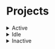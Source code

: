 # Projects

<details>
  <summary>Active</summary>
  
  
</details>


<details>
  <summary>Idle</summary>
  
  * [Menu Builder]()
</details>

<details>
  <summary>Inactive</summary>
  
  <details>
   <summary>Tagpro Scripts</summary>
   
   * [Link to TP Scripts]()
   * [or copy scripts and have them update from github]()
  </details>
  
  * [Operation PacMan]()
</details>
